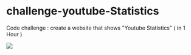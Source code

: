# challenge-youtube-Statistics
Code challenge : create a website that shows "Youtube Statistics"  ( in 1 Hour )

[![](https://img.youtube.com/vi/3MzIUWu2P0Y/0.jpg)](https://www.youtube.com/watch?v=3MzIUWu2P0Y)

